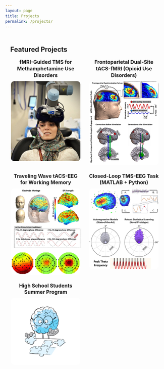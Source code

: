 ```yaml
---
layout: page
title: Projects
permalink: /projects/
---
```


<style>
  /* Compact, centered grid */
  .projects-wrap {
    max-width: 1100px;
    margin: 0 auto;
    padding: 0.5rem 1rem 2rem;
  }
  .project-grid {
    display: grid;
    grid-template-columns: repeat(auto-fit, minmax(220px, 1fr));
    gap: 24px;
    align-items: start;
  }
  .project-card {
    text-align: center;
  }
  .project-card h3 {
    font-size: 1rem;
    margin: 0 0 8px;
    line-height: 1.3;
  }
  .project-card h3 a {
    text-decoration: none;
  }
  .project-card a img {
    display: block;
    margin: 0 auto;
    width: 220px;            /* tweak this to make images larger/smaller */
    max-width: 100%;
    border-radius: 10px;
  }
</style>

<div class="projects-wrap">

## Featured Projects

<div class="project-grid">

  <!-- 1) fMRI-Guided TMS -->
  <div class="project-card">
    <h3><a href="/projects/fmri-guided-tms/">fMRI-Guided TMS for Methamphetamine Use Disorders</a></h3>
    <a href="/projects/fmri-guided-tms/">
      <img src="/assets/images/project1.jpg" alt="Personalized NIBS">
    </a>
  </div>

  <!-- 2) Dual-Site tACS-fMRI -->
  <div class="project-card">
    <h3><a href="/projects/dualsite-tacs-fmri/">Frontoparietal Dual-Site tACS-fMRI (Opioid Use Disorders)</a></h3>
    <a href="/projects/dualsite-tacs-fmri/">
      <img src="/assets/images/project2.jpg" alt="Theta tACS">
    </a>
  </div>

  <!-- 3) Traveling-Wave tACS-EEG -->
  <div class="project-card">
    <h3><a href="/projects/traveling-wave-tacs-eeg/">Traveling Wave tACS-EEG for Working Memory</a></h3>
    <a href="/projects/traveling-wave-tacs-eeg/">
      <img src="/assets/images/project3.jpg" alt="Traveling Wave tACS">
    </a>
  </div>

  <!-- 4) Closed-Loop Task -->
  <div class="project-card">
    <h3><a href="/projects/closed-loop-task/">Closed-Loop TMS-EEG Task (MATLAB + Python)</a></h3>
    <a href="/projects/closed-loop-task/">
      <img src="/assets/images/project4.jpg" alt="Closed Loop Task">
    </a>
  </div>

  <!-- 5) High School Program -->
  <div class="project-card">
    <h3><a href="/projects/high-school-program/">High School Students Summer Program</a></h3>
    <a href="/projects/high-school-programmm/">
      <img src="/divider-final-05.jpg" alt="High School Students Summer Program">
    </a>
  </div>

</div>
</div>
